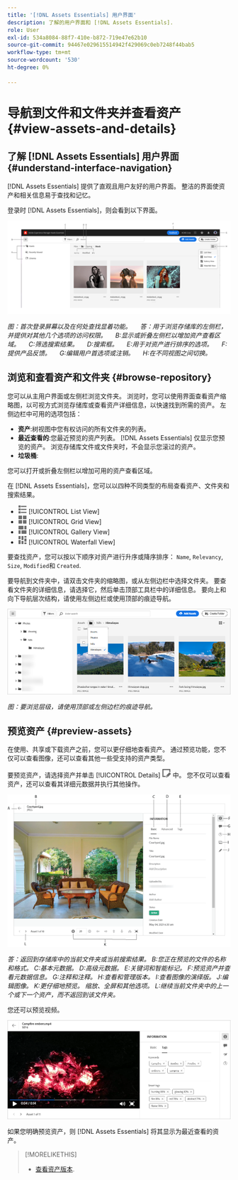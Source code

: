 ```yaml
---
title: '[!DNL Assets Essentials] 用户界面'
description: 了解的用户界面和 [!DNL Assets Essentials].
role: User
exl-id: 534a8084-88f7-410e-b872-719e47e62b10
source-git-commit: 94467e029615514942f429069c0eb7248f44bab5
workflow-type: tm+mt
source-wordcount: '530'
ht-degree: 0%

---
```


# 导航到文件和文件夹并查看资产 {#view-assets-and-details}

<!-- TBD: Give screenshots of all views with many assets. Zoom out to showcase how the thumbnails/tiles flow on the UI in different views. -->

<!-- TBD: The options in left sidebar may change. Shared with me and Shared by me are missing for now. Update this section as UI is updated. -->

## 了解 [!DNL Assets Essentials] 用户界面 {#understand-interface-navigation}

[!DNL Assets Essentials] 提供了直观且用户友好的用户界面。 整洁的界面使资产和相关信息易于查找和记忆。

登录时 [!DNL Assets Essentials]，则会看到以下界面。

<!-- TBD: Update this screenshot. Remove top bar. Remove 2 labels from top bar. -->

![[!DNL Assets Essentials] 用户界面](assets/essentials-interface1.png)

*图：首次登录屏幕以及在何处查找显着功能。*
    *答：用于浏览存储库的左侧栏，并提供对其他几个选项的访问权限。*
    *B:显示或折叠左侧栏以增加资产查看区域。*
    *C:筛选搜索结果。*
    *D:搜索框。*
    *E:用于对资产进行排序的选项。*
    *F:提供产品反馈。*
    *G:编辑用户首选项或注销。*
    *H:在不同视图之间切换。*

<!-- TBD: Need an embedded video here with narration. It has to be hosted on MPC to be embeddable. -->

## 浏览和查看资产和文件夹 {#browse-repository}

您可以从主用户界面或左侧栏浏览文件夹。 浏览时，您可以使用界面查看资产缩略图，以可视方式浏览存储库或查看资产详细信息，以快速找到所需的资产。 左侧边栏中可用的选项包括：

* **资产**:树视图中您有权访问的所有文件夹的列表。
* **最近查看的**:您最近预览的资产列表。 [!DNL Assets Essentials] 仅显示您预览的资产。 浏览存储库文件或文件夹时，不会显示您滚过的资产。
* **垃圾桶**:

<!-- TBD: Not sure if we want to publish these right now. CC Libs are beta as per Greg.
* **Libraries**: Access to [!DNL Adobe Creative Cloud Team] (CCT) Libraries view. This view is visible only if the user is entitled to CCT Libraries.
-->

<!-- TBD: My Work Space shows task inbox and it is not visible on AEM Cloud Demos as of now. It is the source of truth server hence not documenting My Work Space option for now.
-->

您可以打开或折叠左侧栏以增加可用的资产查看区域。

在 [!DNL Assets Essentials]，您可以以四种不同类型的布局查看资产、文件夹和搜索结果。

* ![列表视图图标](assets/do-not-localize/list-view.png) [!UICONTROL List View]
* ![网格视图图标](assets/do-not-localize/grid-view.png) [!UICONTROL Grid View]
* ![图库视图图标](assets/do-not-localize/gallery-view.png) [!UICONTROL Gallery View]
* ![瀑布视图图标](assets/do-not-localize/waterfall-view.png) [!UICONTROL Waterfall View]

要查找资产，您可以按以下顺序对资产进行升序或降序排序： `Name`, `Relevancy`, `Size`, `Modified`和 `Created`.

要导航到文件夹中，请双击文件夹的缩略图，或从左侧边栏中选择文件夹。 要查看文件夹的详细信息，请选择它，然后单击顶部工具栏中的详细信息。 要向上和向下导航层次结构，请使用左侧边栏或使用顶部的痕迹导航。

![浏览文件夹](assets/browsing-folders.png)

*图：要浏览层级，请使用顶部或左侧边栏的痕迹导航。*

## 预览资产 {#preview-assets}

在使用、共享或下载资产之前，您可以更仔细地查看资产。 通过预览功能，您不仅可以查看图像，还可以查看其他一些受支持的资产类型。

要预览资产，请选择资产并单击 [!UICONTROL Details] ![详细信息图标](assets/do-not-localize/edit-in-icon.png) 中。 您不仅可以查看资产，还可以查看其详细元数据并执行其他操作。

![预览资产](assets/preview-asset.png)

*答：返回到存储库中的当前文件夹或当前搜索结果。*
*B:您正在预览的文件的名称和格式。*
*C:基本元数据。*
*D:高级元数据。*
*E:关键词和智能标记。*
*F:预览资产并查看元数据信息。*
*G:注释和注释。*
*H:查看和管理版本。*
*I:查看图像的演绎版。*
*J:编辑图像。*
*K:更仔细地预览。 缩放、全屏和其他选项。*
*L:继续当前文件夹中的上一个或下一个资产，而不返回到该文件夹。*

您还可以预览视频。

![视频预览](/help/assets/preview-video.png)

如果您明确预览资产，则 [!DNL Assets Essentials] 将其显示为最近查看的资产。

<!-- TBD: Describe the options.

Explicitly previewed assets are displayed as recently viewed assets. Give screenshot of this.
Other use cases after previewing.
-->

>[!MORELIKETHIS]
>
>* [查看资产版本](/help/manage-organize.md#view-versions).

